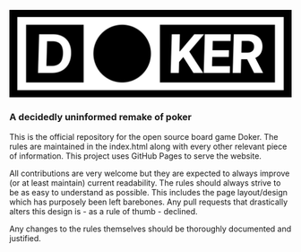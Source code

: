 ![Doker logo](https://raw.githubusercontent.com/superDuperCyberTechno/doker/main/doker_logo_full.png)
### A decidedly uninformed remake of poker

This is the official repository for the open source board game Doker. The rules are maintained in the index.html along with every other relevant piece of information. This project uses GitHub Pages to serve the website.

All contributions are very welcome but they are expected to always improve (or at least maintain) current readability. The rules should always strive to be as easy to understand as possible. This includes the page layout/design which has purposely been left barebones. Any pull requests that drastically alters this design is - as a rule of thumb - declined.

Any changes to the rules themselves should be thoroughly documented and justified.
